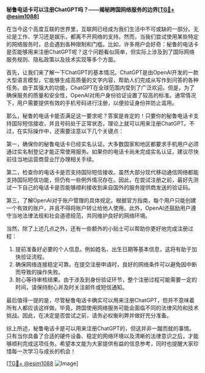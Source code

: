 **秘鲁电话卡可以注册ChatGPT吗？——揭秘跨国网络服务的边界[[TG💪+ @esim1088](https://t.me/s/esim1088)]**

在当今这个高度互联的世界里，互联网已经成为我们生活中不可或缺的一部分。无论是工作、学习还是娱乐，都离不开网络的支持。然而，当我们尝试使用某些特定的网络服务时，总会遇到各种限制和门槛。比如，许多用户会好奇：秘鲁的电话卡是否能够用来注册ChatGPT呢？这个问题看似简单，但实际上涉及到了国际网络服务规则、隐私政策以及技术实现等多个方面。

首先，让我们来了解一下ChatGPT的基本情况。ChatGPT是由OpenAI开发的一款大型语言模型，它能够生成高质量的文字内容，帮助人们完成从写作到问答的各种任务。由于其强大的功能，ChatGPT在全球范围内受到了广泛欢迎。但是，为了确保服务的质量和安全性，OpenAI对用户身份验证设置了较高的标准。通常情况下，用户需要提供有效的手机号码进行注册，以便验证身份并防止滥用。

那么，秘鲁的电话卡能否满足这一要求呢？答案是肯定的！只要你的秘鲁电话卡支持国际短信接收，并且号码处于正常状态，理论上就可以用来注册ChatGPT。不过，在实际操作中，还需要注意以下几个关键点：

第一，确保你的秘鲁电话卡已经实名认证。大多数国家和地区都要求手机用户必须通过实名制登记才能正常使用服务。如果你的电话卡尚未完成实名认证，建议尽快前往当地运营商营业厅办理相关手续。

第二，检查你的电话卡是否支持国际短信接收。虽然大部分现代移动通信网络都能支持国际短信功能，但仍有一些例外情况存在。因此，在尝试注册之前，最好先测试一下自己的电话卡是否能够顺利接收到来自国外的服务提供商发送的验证码。

第三，了解OpenAI对于账户管理的具体规定。根据官方指南，每个用户只能创建一个有效的账户，并且不得将账户转让给他人使用。此外，OpenAI还鼓励用户遵守当地法律法规和社会道德规范，共同维护良好的网络环境。

当然，除了上述几点之外，还有一些额外的小贴士可以帮助你更好地完成注册过程：

1. 提前准备好必要的个人信息。例如姓名、出生日期等基本信息，这将有助于加快验证流程。
2. 确保网络连接稳定可靠。在提交注册申请时，良好的网络条件可以避免因中断而导致的操作失败。
3. 耐心等待审核结果。由于涉及到身份验证环节，整个注册过程可能需要一定的时间，请保持耐心并及时关注邮件或短信通知。

最后值得一提的是，尽管秘鲁电话卡确实可以用来注册ChatGPT，但并不意味着所有人都应该这样做。毕竟，跨国使用网络服务可能会面临不同的法律风险和技术挑战。因此，在决定是否尝试之前，请务必权衡利弊并做好充分准备。

综上所述，秘鲁电话卡是可以用来注册ChatGPT的，但这并非一蹴而就的事情。只有当你具备了合适的硬件设备、稳定的网络环境以及清晰的法律意识之后，才能够顺利完成这项任务。希望本文能为大家提供有益的信息参考，同时也提醒大家珍惜每一次学习与成长的机会！

[[TG💪+ @esim1088](https://t.me/s/esim1088) ![Image](https://i.postimg.cc/4NQfJmqS/Snipaste-2025-05-13-00-14-12.png)]